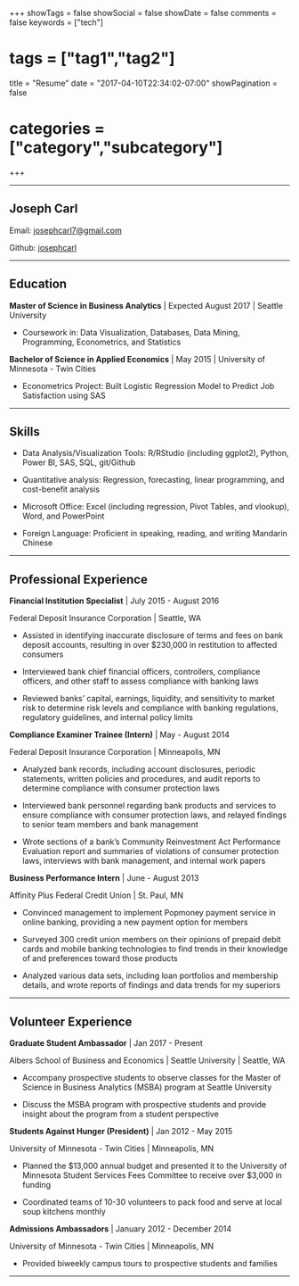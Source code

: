 +++
showTags = false
showSocial = false
showDate = false
comments = false
keywords = ["tech"]
# tags = ["tag1","tag2"]
title = "Resume"
date = "2017-04-10T22:34:02-07:00"
showPagination = false
# categories = ["category","subcategory"]

+++

---

## Joseph Carl

Email: [josephcarl7@gmail.com](mailto:josephcarl7@gmail.com)

Github: [josephcarl](https://github.com/josephcarl)

---

## Education

**Master of Science in Business Analytics** | Expected August 2017 | Seattle University

- Coursework in: Data Visualization, Databases, Data Mining, Programming, Econometrics, and Statistics 

**Bachelor of Science in Applied Economics** | May 2015 | University of Minnesota - Twin Cities

- Econometrics Project: Built Logistic Regression Model to Predict Job Satisfaction using SAS

---

## Skills

- Data Analysis/Visualization Tools: R/RStudio (including ggplot2), Python, Power BI, SAS, SQL, git/Github

- Quantitative analysis: Regression, forecasting, linear programming, and cost-benefit analysis

- Microsoft Office: Excel (including regression, Pivot Tables, and vlookup), Word, and PowerPoint

- Foreign Language: Proficient in speaking, reading, and writing Mandarin Chinese

---

## Professional Experience

**Financial Institution Specialist** | July 2015 - August 2016

Federal Deposit Insurance Corporation | Seattle, WA

- Assisted in identifying inaccurate disclosure of terms and fees on bank deposit accounts, resulting in over $230,000 in restitution to affected consumers

- Interviewed bank chief financial officers, controllers, compliance officers, and other staff to assess compliance with banking laws

- Reviewed banks’ capital, earnings, liquidity, and sensitivity to market risk to determine risk levels and compliance with banking regulations, regulatory guidelines, and internal policy limits

**Compliance Examiner Trainee (Intern)** | May - August 2014

Federal Deposit Insurance Corporation | Minneapolis, MN

- Analyzed bank records, including account disclosures, periodic statements, written policies and procedures, and audit reports to determine compliance with consumer protection laws

- Interviewed bank personnel regarding bank products and services to ensure compliance with consumer protection laws, and relayed findings to senior team members and bank management

- Wrote sections of a bank’s Community Reinvestment Act Performance Evaluation report and summaries of violations of consumer protection laws, interviews with bank management, and internal work papers

**Business Performance Intern** | June - August 2013

Affinity Plus Federal Credit Union | St. Paul, MN

- Convinced management to implement Popmoney payment service in online banking, providing a new payment option for members

- Surveyed 300 credit union members on their opinions of prepaid debit cards and mobile banking technologies to find trends in their knowledge of and preferences toward those products

- Analyzed various data sets, including loan portfolios and membership details, and wrote reports of findings and data trends for my superiors

---

## Volunteer Experience

**Graduate Student Ambassador** | Jan 2017 - Present

Albers School of Business and Economics | Seattle University | Seattle, WA

- Accompany prospective students to observe classes for the Master of Science in Business Analytics (MSBA) program at Seattle University 

- Discuss the MSBA program with prospective students and provide insight about the program from a student perspective

**Students Against Hunger (President)** | Jan 2012 - May 2015

University of Minnesota - Twin Cities | Minneapolis, MN

- Planned the $13,000 annual budget and presented it to the University of Minnesota Student Services Fees Committee to receive over $3,000 in funding

- Coordinated teams of 10-30 volunteers to pack food and serve at local soup kitchens monthly

**Admissions Ambassadors** | January 2012 - December 2014

University of Minnesota - Twin Cities | Minneapolis, MN

- Provided biweekly campus tours to prospective students and families

---